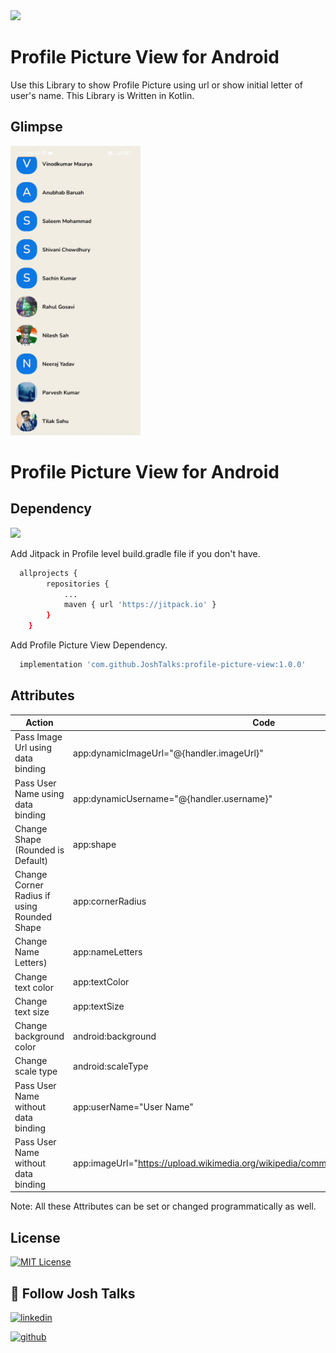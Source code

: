 <img src="https://upload.wikimedia.org/wikipedia/commons/thumb/b/b7/Josh_Talk_Logo.png/480px-Josh_Talk_Logo.png" width="158">

# Profile Picture View for Android

Use this Library to show Profile Picture using url or show initial letter of user's name. This Library is Written in Kotlin.



## Glimpse

<img src="https://github.com/JoshTalks/profile-picture-view/blob/master/ppv_demo_one.gif" width="208">

# Profile Picture View for Android

## Dependency

[![](https://jitpack.io/v/JoshTalks/Profile-Picture-View.svg)](https://jitpack.io/#JoshTalks/Profile-Picture-View)

Add Jitpack in Profile level build.gradle file if you don't have.

```bash
  allprojects {
		repositories {
			...
			maven { url 'https://jitpack.io' }
		}
	}
```
    
Add Profile Picture View Dependency.

```bash
  implementation 'com.github.JoshTalks:profile-picture-view:1.0.0'
```
## Attributes

| Action             | Code                                                                |
| ----------------- | ------------------------------------------------------------------ |
| Pass Image Url using data binding | app:dynamicImageUrl="@{handler.imageUrl}" |
| Pass User Name using data binding | app:dynamicUsername="@{handler.username}" |
| Change Shape (Rounded is Default) | app:shape |
| Change Corner Radius if using Rounded Shape | app:cornerRadius |
| Change Name Letters) | app:nameLetters |
| Change text color | app:textColor |
| Change text size | app:textSize |
| Change background color | android:background |
| Change scale type | android:scaleType |
| Pass User Name without data binding | app:userName="User Name" |
| Pass User Name without data binding | app:imageUrl="https://upload.wikimedia.org/wikipedia/commons/b/b7/Josh_Talk_Logo.png"|


Note: All these Attributes can be set or changed programmatically as well.
## License

[![MIT License](https://img.shields.io/badge/License-MIT-green.svg)](https://choosealicense.com/licenses/mit/)


## 🔗 Follow Josh Talks
[![linkedin](https://img.shields.io/badge/linkedin-0A66C2?style=for-the-badge&logo=linkedin&logoColor=white)](https://www.linkedin.com/company/joshtalks/mycompany/)

[![github](https://img.shields.io/github/followers/JoshTalks?style=social)](https://github.com/JoshTalks)
